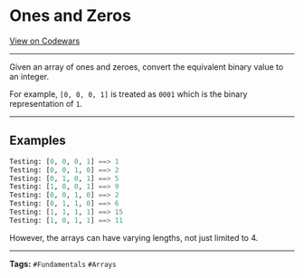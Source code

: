# Ones and Zeros

[View on Codewars](https://www.codewars.com/kata/578553c3a1b8d5c40300037c/python)

---

Given an array of ones and zeroes, convert the equivalent binary value to an integer.

For example, `[0, 0, 0, 1]` is treated as `0001` which is the binary representation of `1`.

---

## Examples

```python
Testing: [0, 0, 0, 1] ==> 1
Testing: [0, 0, 1, 0] ==> 2
Testing: [0, 1, 0, 1] ==> 5
Testing: [1, 0, 0, 1] ==> 9
Testing: [0, 0, 1, 0] ==> 2
Testing: [0, 1, 1, 0] ==> 6
Testing: [1, 1, 1, 1] ==> 15
Testing: [1, 0, 1, 1] ==> 11
```

However, the arrays can have varying lengths, not just limited to 4.

---

**Tags:** `#Fundamentals` `#Arrays`
